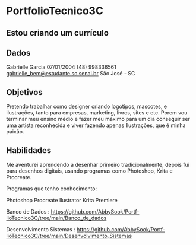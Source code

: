 # PortfolioTecnico3C
## Estou criando um currículo

## Dados
Gabrielle Garcia 
07/01/2004
(48) 998336561
gabrielle_bem@estudante.sc.senai.br
São José - SC

## Objetivos
Pretendo trabalhar como designer criando logotipos, mascotes, e ilustrações, tanto para empresas, marketing, livros, sites e etc.
Porem vou terminar meu ensino médio e fazer meu máximo para um dia conseguir ser uma artista reconhecida e viver fazendo apenas Ilustrações, que é minha paixão.

## Habilidades
Me aventurei aprendendo a desenhar primeiro tradicionalmente, depois fui para desenhos digitais, usando programas como Photoshop, Krita e Procreate.

Programas que tenho conhecimento:

Photoshop
Procreate
Ilustrator
Krita
Premiere

Banco de Dados : https://github.com/AbbySook/Portf-lioTecnico3C/tree/main/Banco_de_dados

Desenvolvimento Sistemas : https://github.com/AbbySook/Portf-lioTecnico3C/tree/main/Desenvolvimento_Sistemas
